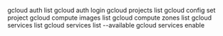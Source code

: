 gcloud auth list
gcloud auth login
gcloud projects list
gcloud config set project <project-id>
gcloud compute images list
gcloud compute zones list
gcloud services list
gcloud services list --available
gcloud services enable
